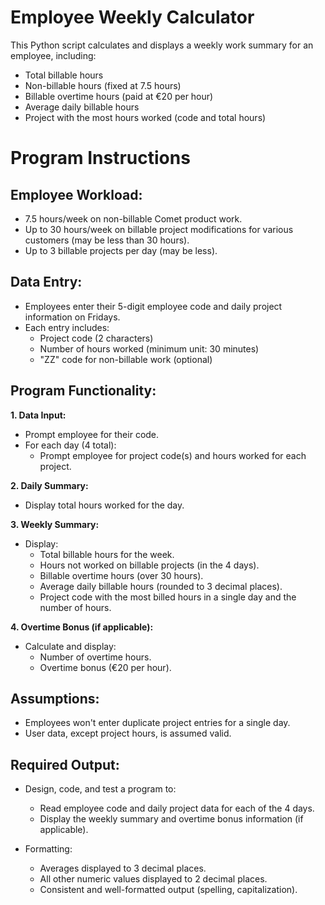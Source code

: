 # Employee Weekly Calculator
This Python script calculates and displays a weekly work summary for an employee, including:

- Total billable hours
- Non-billable hours (fixed at 7.5 hours)
- Billable overtime hours (paid at €20 per hour)
- Average daily billable hours
- Project with the most hours worked (code and total hours)

# Program Instructions
## Employee Workload:
- 7.5 hours/week on non-billable Comet product work.
- Up to 30 hours/week on billable project modifications for various customers (may be less than 30 hours).
- Up to 3 billable projects per day (may be less).

## Data Entry:
- Employees enter their 5-digit employee code and daily project information on Fridays.
- Each entry includes:
  - Project code (2 characters)
  - Number of hours worked (minimum unit: 30 minutes)
  - "ZZ" code for non-billable work (optional)


## Program Functionality:
**1. Data Input:**
- Prompt employee for their code.
- For each day (4 total):
  - Prompt employee for project code(s) and hours worked for each project.

**2. Daily Summary:**
- Display total hours worked for the day.

**3. Weekly Summary:**
- Display:
  - Total billable hours for the week.
  - Hours not worked on billable projects (in the 4 days).
  - Billable overtime hours (over 30 hours).
  - Average daily billable hours (rounded to 3 decimal places).
  - Project code with the most billed hours in a single day and the number of hours.

**4. Overtime Bonus (if applicable):**
- Calculate and display:
  - Number of overtime hours.
  - Overtime bonus (€20 per hour).

## Assumptions:
- Employees won't enter duplicate project entries for a single day.
- User data, except project hours, is assumed valid.

## Required Output:
- Design, code, and test a program to:
  - Read employee code and daily project data for each of the 4 days.
  - Display the weekly summary and overtime bonus information (if applicable).

- Formatting:
  - Averages displayed to 3 decimal places.
  - All other numeric values displayed to 2 decimal places.
  - Consistent and well-formatted output (spelling, capitalization).
